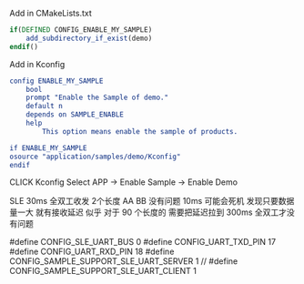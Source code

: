 Add  in CMakeLists.txt

```cmake
if(DEFINED CONFIG_ENABLE_MY_SAMPLE)
    add_subdirectory_if_exist(demo)  
endif()
```

Add in Kconfig


```cmake
config ENABLE_MY_SAMPLE
    bool
    prompt "Enable the Sample of demo."
    default n
    depends on SAMPLE_ENABLE
    help
        This option means enable the sample of products.

if ENABLE_MY_SAMPLE
osource "application/samples/demo/Kconfig"
endif
```

CLICK Kconfig Select APP -> Enable Sample -> Enable Demo

SLE 30ms 全双工收发 2个长度 AA BB 没有问题  10ms 可能会死机
发现只要数据量一大 就有接收延迟 似乎
对于 90 个长度的 需要把延迟拉到 300ms 全双工才没有问题


#define CONFIG_SLE_UART_BUS  0
#define CONFIG_UART_TXD_PIN  17
#define CONFIG_UART_RXD_PIN  18
#define CONFIG_SAMPLE_SUPPORT_SLE_UART_SERVER 1
// #define CONFIG_SAMPLE_SUPPORT_SLE_UART_CLIENT 1